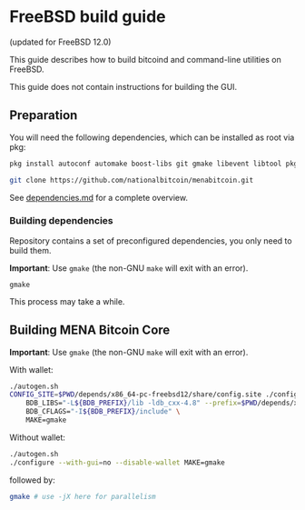 FreeBSD build guide
======================
(updated for FreeBSD 12.0)

This guide describes how to build bitcoind and command-line utilities on FreeBSD.

This guide does not contain instructions for building the GUI.

## Preparation

You will need the following dependencies, which can be installed as root via pkg:

```bash
pkg install autoconf automake boost-libs git gmake libevent libtool pkgconf

git clone https://github.com/nationalbitcoin/menabitcoin.git
```

See [dependencies.md](dependencies.md) for a complete overview.

### Building dependencies

Repository contains a set of preconfigured dependencies, you only need to build them.

**Important**: Use `gmake` (the non-GNU `make` will exit with an error).

```cd depends
gmake
```

This process may take a while.

## Building MENA Bitcoin Core

**Important**: Use `gmake` (the non-GNU `make` will exit with an error).

With wallet:
```bash
./autogen.sh
CONFIG_SITE=$PWD/depends/x86_64-pc-freebsd12/share/config.site ./configure --with-gui=no \
    BDB_LIBS="-L${BDB_PREFIX}/lib -ldb_cxx-4.8" --prefix=$PWD/depends/x86_64-pc-freebsd12/ \
    BDB_CFLAGS="-I${BDB_PREFIX}/include" \
    MAKE=gmake
```

Without wallet:
```bash
./autogen.sh
./configure --with-gui=no --disable-wallet MAKE=gmake
```

followed by:

```bash
gmake # use -jX here for parallelism
```
